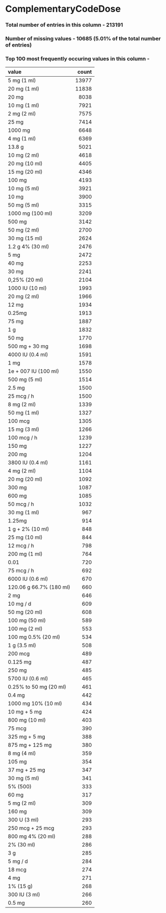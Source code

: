 
# ComplementaryCodeDose

### Total number of entries in this column - 213191

### Number of missing values - 10685 (5.01% of the total number of entries)

### Top 100 most frequently occuring values in this column -

| value                   |   count |
|:------------------------|--------:|
| 5 mg (1 ml)             |   13977 |
| 20 mg (1 ml)            |   11838 |
| 20 mg                   |    8038 |
| 10 mg (1 ml)            |    7921 |
| 2 mg (2 ml)             |    7575 |
| 25 mg                   |    7414 |
| 1000 mg                 |    6648 |
| 4 mg (1 ml)             |    6369 |
| 13.8 g                  |    5021 |
| 10 mg (2 ml)            |    4618 |
| 20 mg (10 ml)           |    4405 |
| 15 mg (20 ml)           |    4346 |
| 100 mg                  |    4193 |
| 10 mg (5 ml)            |    3921 |
| 10 mg                   |    3900 |
| 50 mg (5 ml)            |    3315 |
| 1000 mg (100 ml)        |    3209 |
| 500 mg                  |    3142 |
| 50 mg (2 ml)            |    2700 |
| 30 mg (15 ml)           |    2624 |
| 1.2 g 4% (30 ml)        |    2476 |
| 5 mg                    |    2472 |
| 40 mg                   |    2253 |
| 30 mg                   |    2241 |
| 0,25% (20 ml)           |    2104 |
| 1000 IU (10 ml)         |    1993 |
| 20 mg (2 ml)            |    1966 |
| 12 mg                   |    1934 |
| 0.25mg                  |    1913 |
| 75 mg                   |    1887 |
| 1 g                     |    1832 |
| 50 mg                   |    1770 |
| 500 mg + 30 mg          |    1698 |
| 4000 IU (0.4 ml)        |    1591 |
| 1 mg                    |    1578 |
| 1e + 007 IU (100 ml)    |    1550 |
| 500 mg (5 ml)           |    1514 |
| 2.5 mg                  |    1500 |
| 25 mcg / h              |    1500 |
| 8 mg (2 ml)             |    1339 |
| 50 mg (1 ml)            |    1327 |
| 100 mcg                 |    1305 |
| 15 mg (3 ml)            |    1266 |
| 100 mcg / h             |    1239 |
| 150 mg                  |    1227 |
| 200 mg                  |    1204 |
| 3800 IU (0.4 ml)        |    1161 |
| 4 mg (2 ml)             |    1104 |
| 20 mg (20 ml)           |    1092 |
| 300 mg                  |    1087 |
| 600 mg                  |    1085 |
| 50 mcg / h              |    1032 |
| 30 mg (1 ml)            |     967 |
| 1.25mg                  |     914 |
| 1 g + 2% (10 ml)        |     848 |
| 25 mg (10 ml)           |     844 |
| 12 mcg / h              |     798 |
| 200 mg (1 ml)           |     764 |
| 0.01                    |     720 |
| 75 mcg / h              |     692 |
| 6000 IU (0.6 ml)        |     670 |
| 120.06 g 66.7% (180 ml) |     660 |
| 2 mg                    |     646 |
| 10 mg / d               |     609 |
| 50 mg (20 ml)           |     608 |
| 100 mg (50 ml)          |     589 |
| 100 mg (2 ml)           |     553 |
| 100 mg 0.5% (20 ml)     |     534 |
| 1 g (3.5 ml)            |     508 |
| 200 mcg                 |     489 |
| 0.125 mg                |     487 |
| 250 mg                  |     485 |
| 5700 IU (0.6 ml)        |     465 |
| 0.25% to 50 mg (20 ml)  |     461 |
| 0.4 mg                  |     442 |
| 1000 mg 10% (10 ml)     |     434 |
| 10 mg + 5 mg            |     424 |
| 800 mg (10 ml)          |     403 |
| 75 mcg                  |     390 |
| 325 mg + 5 mg           |     388 |
| 875 mg + 125 mg         |     380 |
| 8 mg (4 ml)             |     359 |
| 105 mg                  |     354 |
| 37 mg + 25 mg           |     347 |
| 30 mg (5 ml)            |     341 |
| 5% (500)                |     333 |
| 60 mg                   |     317 |
| 5 mg (2 ml)             |     309 |
| 160 mg                  |     309 |
| 300 U (3 ml)            |     293 |
| 250 mcg + 25 mcg        |     293 |
| 800 mg 4% (20 ml)       |     288 |
| 2% (30 ml)              |     286 |
| 3 g                     |     285 |
| 5 mg / d                |     284 |
| 18 mcg                  |     274 |
| 4 mg                    |     271 |
| 1% (15 g)               |     268 |
| 300 IU (3 ml)           |     266 |
| 0.5 mg                  |     260 |
